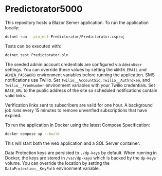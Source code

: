 # Predictorator5000

This repository hosts a Blazor Server application. To run the application locally:

```bash
dotnet run --project Predictorator/Predictorator.csproj
```

Tests can be executed with:

```bash
dotnet test Predictorator.sln
```

The seeded admin account credentials are configured via `AdminUser` settings.
You can override these values by setting the `ADMIN_EMAIL` and
`ADMIN_PASSWORD` environment variables before running the application.
SMS notifications use Twilio. Set `Twilio__AccountSid`, `Twilio__AuthToken`, and
`Twilio__FromNumber` environment variables with your Twilio credentials.
Set `BASE_URL` to the public address of the site so scheduled notifications
contain valid links.

Verification links sent to subscribers are valid for one hour. A background job
runs every 15 minutes to remove unverified subscriptions that have expired.

To run the application in Docker using the latest Compose Specification:

```bash
docker compose up --build
```

This will start both the web application and a SQL Server container.

Data Protection keys are persisted to `./dp-keys` by default. When running in Docker,
the keys are stored in `/var/dp-keys` which is backed by the `dp-keys` volume.
You can override the location by setting the `DataProtection__KeyPath` environment
variable.
